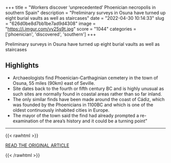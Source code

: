 +++
title = "Workers discover ‘unprecedented’ Phoenician necropolis in southern Spain"
description = "Preliminary surveys in Osuna have turned up eight burial vaults as well as staircases"
date = "2022-04-30 10:14:33"
slug = "626d0be8d7bb1be7ad9d4308"
image = "https://i.imgur.com/vy25s9t.jpg"
score = "1044"
categories = ['phoenician', 'discovered', 'southern']
+++

Preliminary surveys in Osuna have turned up eight burial vaults as well as staircases

## Highlights

- Archaeologists find Phoenician-Carthaginian cemetery in the town of Osuna, 55 miles (90km) east of Seville.
- Site dates back to the fourth or fifth century BC and is highly unusual as such sites are normally found in coastal areas rather than so far inland.
- The only similar finds have been made around the coast of Cádiz, which was founded by the Phoenicians in 1100BC and which is one of the oldest continuously inhabited cities in Europe.
- The mayor of the town said the find had already prompted a re-examination of the area’s history and it could be a turning point”

---

{{< rawhtml >}}
  <p class="article-category">
    <a target="_blank" href="https://www.theguardian.com/world/2022/apr/26/unprecedented-phoenician-necropolis-osuna-spain">READ THE ORIGINAL ARTICLE</a>
  </p>
{{< /rawhtml >}}
